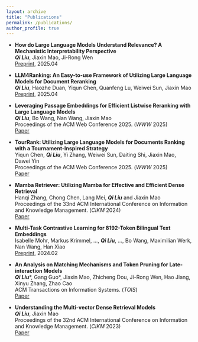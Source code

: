 ```yaml
---
layout: archive
title: "Publications"
permalink: /publications/
author_profile: true
---
```


<!-- {% if author.googlescholar %}
  You can also find my articles on <u><a href="{{author.googlescholar}}">my Google Scholar profile</a>.</u>
{% endif %}

{% include base_path %}

{% for post in site.publications reversed %}
  {% include archive-single.html %}
{% endfor %} -->

* **How do Large Language Models Understand Relevance? A Mechanistic Interpretability Perspective** \
***Qi Liu***, Jiaxin Mao, Ji-Rong Wen \
[Preprint](https://arxiv.org/abs/2504.07898), 2025.04

* **LLM4Ranking: An Easy-to-use Framework of Utilizing Large Language Models for Document Reranking** \
***Qi Liu***, Haozhe Duan, Yiqun Chen, Quanfeng Lu, Weiwei Sun, Jiaxin Mao \
[Preprint](https://arxiv.org/abs/2504.07439), 2025.04

* **Leveraging Passage Embeddings for Efficient Listwise Reranking with Large Language Models** \
***Qi Liu***, Bo Wang, Nan Wang, Jiaxin Mao \
Proceedings of the ACM Web Conference 2025. (*WWW* 2025) \
[Paper](https://arxiv.org/abs/2406.14848)

* **TourRank: Utilizing Large Language Models for Documents Ranking with a Tournament-Inspired Strategy** \
Yiqun Chen, ***Qi Liu***, Yi Zhang, Weiwei Sun, Daiting Shi, Jiaxin Mao, Dawei Yin \
Proceedings of the ACM Web Conference 2025. (*WWW* 2025) \
[Paper](https://arxiv.org/abs/2406.11678)

* **Mamba Retriever: Utilizing Mamba for Effective and Efficient Dense Retrieval** \
Hanqi Zhang, Chong Chen, Lang Mei, ***Qi Liu*** and Jiaxin Mao \
Proceedings of the 33nd ACM International Conference on Information and Knowledge Management. (*CIKM* 2024) \
[Paper](https://arxiv.org/abs/2408.08066)

* **Multi-Task Contrastive Learning for 8192-Token Bilingual Text Embeddings** \
Isabelle Mohr, Markus Krimmel, ..., ***Qi Liu***, ..., Bo Wang, Maximilian Werk, Nan Wang, Han Xiao \
[Preprint](https://arxiv.org/abs/2402.17016), 2024.02

* **An Analysis on Matching Mechanisms and Token Pruning for Late-interaction Models** \
***Qi Liu***\*, Gang Guo\*, Jiaxin Mao, Zhicheng Dou, Ji-Rong Wen, Hao Jiang, Xinyu Zhang, Zhao Cao \
ACM Transactions on Information Systems. (*TOIS*) \
[Paper](https://dl.acm.org/doi/10.1145/3639818)

* **Understanding the Multi-vector Dense Retrieval Models** \
***Qi Liu***, Jiaxin Mao \
Proceedings of the 32nd ACM International Conference on Information and Knowledge Management. (*CIKM* 2023) \
[Paper](https://dl.acm.org/doi/10.1145/3583780.3615282)
<!-- url -->


